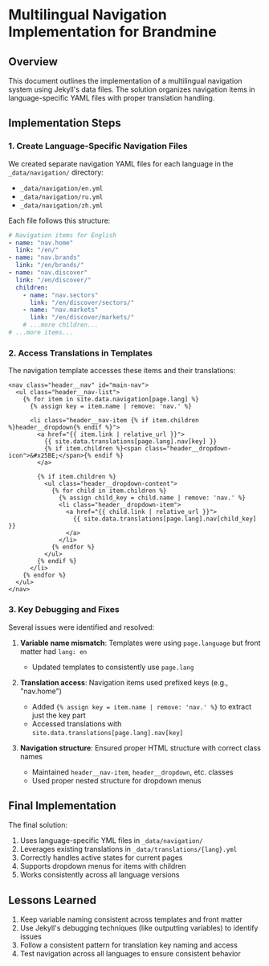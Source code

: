 # Multilingual Navigation Implementation for Brandmine

## Overview

This document outlines the implementation of a multilingual navigation system using Jekyll's data files. The solution organizes navigation items in language-specific YAML files with proper translation handling.

## Implementation Steps

### 1. Create Language-Specific Navigation Files

We created separate navigation YAML files for each language in the `_data/navigation/` directory:
- `_data/navigation/en.yml`
- `_data/navigation/ru.yml`
- `_data/navigation/zh.yml`

Each file follows this structure:
```yaml
# Navigation items for English
- name: "nav.home"
  link: "/en/"
- name: "nav.brands"
  link: "/en/brands/"
- name: "nav.discover"
  link: "/en/discover/"
  children:
    - name: "nav.sectors"
      link: "/en/discover/sectors/"
    - name: "nav.markets"
      link: "/en/discover/markets/"
    # ...more children...
# ...more items...
```

### 2. Access Translations in Templates

The navigation template accesses these items and their translations:

```liquid
<nav class="header__nav" id="main-nav">
  <ul class="header__nav-list">
    {% for item in site.data.navigation[page.lang] %}
      {% assign key = item.name | remove: 'nav.' %}
      
      <li class="header__nav-item {% if item.children %}header__dropdown{% endif %}">
        <a href="{{ item.link | relative_url }}">
          {{ site.data.translations[page.lang].nav[key] }}
          {% if item.children %}<span class="header__dropdown-icon">&#x25BE;</span>{% endif %}
        </a>
        
        {% if item.children %}
          <ul class="header__dropdown-content">
            {% for child in item.children %}
              {% assign child_key = child.name | remove: 'nav.' %}
              <li class="header__dropdown-item">
                <a href="{{ child.link | relative_url }}">
                  {{ site.data.translations[page.lang].nav[child_key] }}
                </a>
              </li>
            {% endfor %}
          </ul>
        {% endif %}
      </li>
    {% endfor %}
  </ul>
</nav>
```

### 3. Key Debugging and Fixes

Several issues were identified and resolved:

1. **Variable name mismatch**: Templates were using `page.language` but front matter had `lang: en`
   - Updated templates to consistently use `page.lang`

2. **Translation access**: Navigation items used prefixed keys (e.g., "nav.home")
   - Added `{% assign key = item.name | remove: 'nav.' %}` to extract just the key part
   - Accessed translations with `site.data.translations[page.lang].nav[key]`

3. **Navigation structure**: Ensured proper HTML structure with correct class names
   - Maintained `header__nav-item`, `header__dropdown`, etc. classes
   - Used proper nested structure for dropdown menus

## Final Implementation

The final solution:

1. Uses language-specific YML files in `_data/navigation/`
2. Leverages existing translations in `_data/translations/{lang}.yml`
3. Correctly handles active states for current pages
4. Supports dropdown menus for items with children
5. Works consistently across all language versions

## Lessons Learned

1. Keep variable naming consistent across templates and front matter
2. Use Jekyll's debugging techniques (like outputting variables) to identify issues
3. Follow a consistent pattern for translation key naming and access
4. Test navigation across all languages to ensure consistent behavior